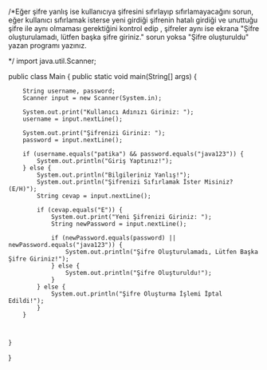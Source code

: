 /*Eğer şifre yanlış ise kullanıcıya şifresini sıfırlayıp sıfırlamayacağını sorun, eğer kullanıcı sıfırlamak isterse yeni girdiği şifrenin hatalı girdiği ve unuttuğu şifre ile aynı olmaması gerektiğini kontrol edip , şifreler aynı ise ekrana "Şifre oluşturulamadı, lütfen başka şifre giriniz." sorun yoksa "Şifre oluşturuldu" yazan programı yazınız.

 */
import java.util.Scanner;

public class Main {
    public static void main(String[] args) {
     
        String username, password;
        Scanner input = new Scanner(System.in);

        System.out.print("Kullanıcı Adınızı Giriniz: ");
        username = input.nextLine();

        System.out.print("Şifrenizi Giriniz: ");
        password = input.nextLine();

        if (username.equals("patika") && password.equals("java123")) {  
            System.out.println("Giriş Yaptınız!");                       
        } else {
            System.out.println("Bilgileriniz Yanlış!");
            System.out.println("Şifrenizi Sıfırlamak İster Misiniz? (E/H)");
            String cevap = input.nextLine();

            if (cevap.equals("E")) {
                System.out.print("Yeni Şifrenizi Giriniz: ");
                String newPassword = input.nextLine();

                if (newPassword.equals(password) || newPassword.equals("java123")) {
                    System.out.println("Şifre Oluşturulamadı, Lütfen Başka Şifre Giriniz!");
                } else {
                    System.out.println("Şifre Oluşturuldu!");
                }
            } else {
                System.out.println("Şifre Oluşturma İşlemi İptal Edildi!");
            }
        }
    
       

    }
}